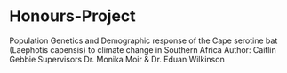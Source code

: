 # Honours-Project

Population Genetics and Demographic response of the Cape serotine bat (Laephotis capensis) to climate change in Southern Africa 
Author:
Caitlin Gebbie
Supervisors
Dr. Monika Moir & Dr. Eduan Wilkinson
